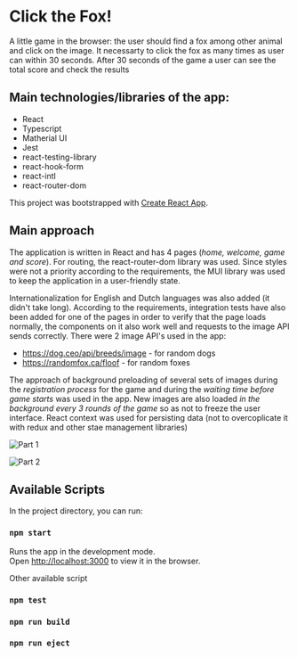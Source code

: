 # Click the Fox!

A little game in the browser: the user should find a fox among other animal and click on the image. It necessarty to click the fox as many times as user can within 30 seconds.
After 30 seconds of the game a user can see the total score and check the results

## Main technologies/libraries of the app:

- React
- Typescript
- Matherial UI
- Jest
- react-testing-library
- react-hook-form
- react-intl
- react-router-dom

This project was bootstrapped with [Create React App](https://github.com/facebook/create-react-app).

## Main approach

The application is written in React and has 4 pages (_home, welcome, game and score_). For routing, the react-router-dom library was used. Since styles were not a priority according to the requirements, the MUI library was used to keep the application in a user-friendly state.

Internationalization for English and Dutch languages was also added (it didn't take long). According to the requirements, integration tests have also been added for one of the pages in order to verify that the page loads normally, the components on it also work well and requests to the image API sends correctly. There were 2 image API's used in the app:

- https://dog.ceo/api/breeds/image - for random dogs
- https://randomfox.ca/floof - for random foxes

The approach of background preloading of several sets of images during the _registration process_ for the game and during the _waiting time before game starts_ was used in the app. New images are also loaded _in the background every 3 rounds of the game_ so as not to freeze the user interface. React context was used for persisting data (not to overcoplicate it with redux and other stae management libraries)

![Part 1](https://github.com/VasiliyMelnik64/click-the-fox/assets/24418879/3122780c-78ac-4007-b23b-b12c7a4a2e85)

![Part 2](https://github.com/VasiliyMelnik64/click-the-fox/assets/24418879/807c42e7-d9ff-4c81-b5c9-d206a0f2e1c3)


## **Available Scripts**

In the project directory, you can run:

### `npm start`

Runs the app in the development mode.\
Open [http://localhost:3000](http://localhost:3000) to view it in the browser.

Other available script

### `npm test`

### `npm run build`

### `npm run eject`
